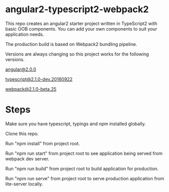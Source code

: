 # angular2-typescript2-webpack2

This repo creates an angular2 starter project written in TypeScript2 with basic OOB components. You can add your own components to suit your application needs. 

The production build is based on Webpack2 bundling pipeline.

Versions are always changing so this project works for the following versions.

angular@2.0.0

typescript@2.1.0-dev.20160922

webpack@2.1.0-beta.25


# Steps

Make sure you have typescript, typings and npm installed globally.

Clone this repo.

Run "npm install" from project root.

Run "npm run start" from project root to see application being served from webpack dev server.

Run "npm run build" from project root to build application for production.

Run "npm run serve" from project root to serve production application from lite-server locally.


